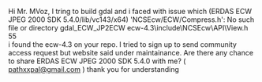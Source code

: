 Hi Mr. MVoz,
I tring to build gdal and i faced with issue which (ERDAS ECW JPEG 2000 SDK 5.4.0/lib/vc143/x64)
'NCSEcw/ECW/Compress.h': No such file or directory	gdal_ECW_JP2ECW	ecw-4.3\include\NCSEcw\API\View.h	55	
i found the ecw-4.3 on your repo. I tried to sign up to send community access request but website said under maintainance.
Are there any chance to share ERDAS ECW JPEG 2000 SDK 5.4.0 with me? ( pathxxpal@gmail.com ) thank you for understanding
